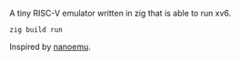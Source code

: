 A tiny RISC-V emulator written in zig that is able to run xv6.

```
zig build run
```

Inspired by [nanoemu](https://github.com/ksco/nanoemu).
